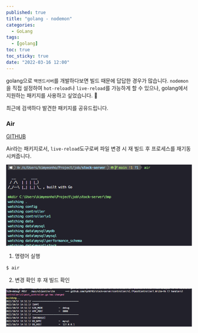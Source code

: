 ```yaml
---
published: true
title: "golang - nodemon"
categories:
  - GoLang
tags:
  - [golang]
toc: true
toc_sticky: true
date: "2022-03-16 12:00"
---
```


golang으로 `백엔드서버`를 개발하다보면 빌드 때문에 답답한 경우가 많습니다. `nodemon`을 직접 설정하여 `hot-reload`나 `live-reload`를 가능하게 할 수 있으나, golang에서 지원하는 패키지를 사용하고 싶었습니다. 🤣

최근에 검색하다 발견한 패키지를 공유드립니다.

### Air

[GITHUB]([github.com/cosmtrek/air](https://github.com/cosmtrek/air))

Air라는 패키지로서, `live-reload`도구로써 파일 변경 시 재 빌드 후 프로세스를 재기동시켜줍니다.

![image-20221014150519650](../../../assets/images/posts/2022-10-14-post-golang-nodemon/image-20221014150519650.png)

1. 명령어 실행

```bash
$ air
```

2. 변경 확인 후 재 빌드 확인

![image-20221014150633502](../../../assets/images/posts/2022-10-14-post-golang-nodemon/image-20221014150633502.png)
